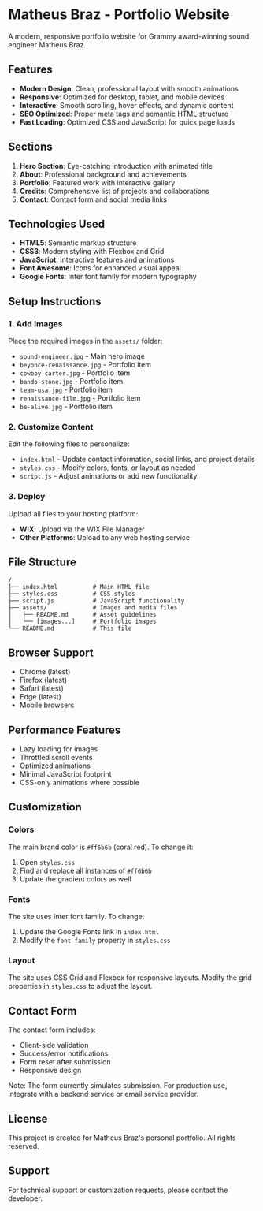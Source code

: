# Matheus Braz - Portfolio Website

A modern, responsive portfolio website for Grammy award-winning sound engineer Matheus Braz.

## Features

- **Modern Design**: Clean, professional layout with smooth animations
- **Responsive**: Optimized for desktop, tablet, and mobile devices
- **Interactive**: Smooth scrolling, hover effects, and dynamic content
- **SEO Optimized**: Proper meta tags and semantic HTML structure
- **Fast Loading**: Optimized CSS and JavaScript for quick page loads

## Sections

1. **Hero Section**: Eye-catching introduction with animated title
2. **About**: Professional background and achievements
3. **Portfolio**: Featured work with interactive gallery
4. **Credits**: Comprehensive list of projects and collaborations
5. **Contact**: Contact form and social media links

## Technologies Used

- **HTML5**: Semantic markup structure
- **CSS3**: Modern styling with Flexbox and Grid
- **JavaScript**: Interactive features and animations
- **Font Awesome**: Icons for enhanced visual appeal
- **Google Fonts**: Inter font family for modern typography

## Setup Instructions

### 1. Add Images
Place the required images in the `assets/` folder:
- `sound-engineer.jpg` - Main hero image
- `beyonce-renaissance.jpg` - Portfolio item
- `cowboy-carter.jpg` - Portfolio item
- `bando-stone.jpg` - Portfolio item
- `team-usa.jpg` - Portfolio item
- `renaissance-film.jpg` - Portfolio item
- `be-alive.jpg` - Portfolio item

### 2. Customize Content
Edit the following files to personalize:
- `index.html` - Update contact information, social links, and project details
- `styles.css` - Modify colors, fonts, or layout as needed
- `script.js` - Adjust animations or add new functionality

### 3. Deploy
Upload all files to your hosting platform:
- **WIX**: Upload via the WIX File Manager
- **Other Platforms**: Upload to any web hosting service

## File Structure

```
/
├── index.html          # Main HTML file
├── styles.css          # CSS styles
├── script.js           # JavaScript functionality
├── assets/             # Images and media files
│   ├── README.md       # Asset guidelines
│   └── [images...]     # Portfolio images
└── README.md           # This file
```

## Browser Support

- Chrome (latest)
- Firefox (latest)
- Safari (latest)
- Edge (latest)
- Mobile browsers

## Performance Features

- Lazy loading for images
- Throttled scroll events
- Optimized animations
- Minimal JavaScript footprint
- CSS-only animations where possible

## Customization

### Colors
The main brand color is `#ff6b6b` (coral red). To change it:
1. Open `styles.css`
2. Find and replace all instances of `#ff6b6b`
3. Update the gradient colors as well

### Fonts
The site uses Inter font family. To change:
1. Update the Google Fonts link in `index.html`
2. Modify the `font-family` property in `styles.css`

### Layout
The site uses CSS Grid and Flexbox for responsive layouts. Modify the grid properties in `styles.css` to adjust the layout.

## Contact Form

The contact form includes:
- Client-side validation
- Success/error notifications
- Form reset after submission
- Responsive design

Note: The form currently simulates submission. For production use, integrate with a backend service or email service provider.

## License

This project is created for Matheus Braz's personal portfolio. All rights reserved.

## Support

For technical support or customization requests, please contact the developer.
